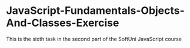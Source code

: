 # JavaScript-Fundamentals-Objects-And-Classes-Exercise
This is the sixth task in the second part of the SoftUni JavaScript course
